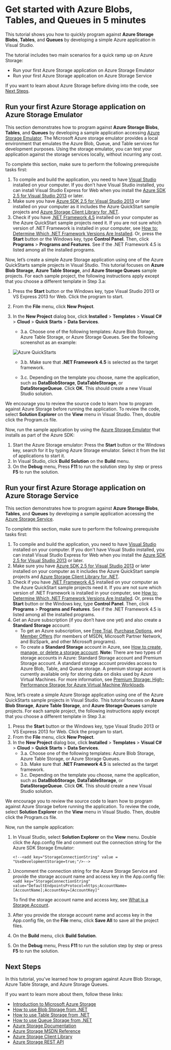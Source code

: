 <properties 
	pageTitle="Get started with Azure Blobs, Tables, and Queues in 5 minutes" 
	description="Learn how to quickly ramp up on Microsoft Azure Blobs, Table, and Queues using Azure QuickStarts and Visual Studio." 
	services="storage" 
	documentationCenter=".net" 
	authors="Selcin" 
	manager="adinah" 
	editor=""/>

<tags 
	ms.service="storage" 
	ms.workload="storage" 
	ms.tgt_pltfrm="na" 
	ms.devlang="dotnet" 
	ms.topic="article" 
	ms.date="02/18/2015" 
	ms.author="selcint"/>

# Get started with Azure Blobs, Tables, and Queues in 5 minutes 

This tutorial shows you how to quickly program against **Azure Storage Blobs**, **Tables**, and **Queues** by developing a simple Azure application in Visual Studio. 

The tutorial includes two main scenarios for a quick ramp up on Azure Storage:

- Run your first Azure Storage application on Azure Storage Emulator
- Run your first Azure Storage application on Azure Storage Service

If you want to learn about Azure Storage before diving into the code, see [Next Steps][].

## Run your first Azure Storage application on Azure Storage Emulator

This section demonstrates how to program against **Azure Storage Blobs**, **Tables**, and **Queues** by developing a sample application accessing [Azure Storage Emulator](https://msdn.microsoft.com/library/azure/hh403989.aspx). The Microsoft Azure storage emulator provides a local environment that emulates the Azure Blob, Queue, and Table services for development purposes. Using the storage emulator, you can test your application against the storage services locally, without incurring any cost.

To complete this section, make sure to perform the following prerequisite tasks first:

1. To compile and build the application, you need to have [Visual Studio](http://www.visualstudio.com/visual-studio-homepage-vs.aspx) installed on your computer. If you don't have Visual Studio installed, you can install Visual Studio Express for Web when you install the [Azure SDK 2.5 for Visual Studio 2013](http://go.microsoft.com/fwlink/?linkid=324322&clcid=0x409) or later. 
2. Make sure you have [Azure SDK 2.5 for Visual Studio 2013](http://go.microsoft.com/fwlink/?linkid=324322&clcid=0x409) or later installed on your computer as it includes the Azure QuickStart sample projects and [Azure Storage Client Library for .NET](https://msdn.microsoft.com/library/azure/wa_storage_30_reference_home.aspx).  
3. Check if you have [.NET Framework 4.5](http://www.microsoft.com/download/details.aspx?id=30653) installed on your computer as the Azure QuickStart sample projects need it. If you are not sure which version of .NET Framework is installed in your computer, see [How to: Determine Which .NET Framework Versions Are Installed](https://msdn.microsoft.com/vstudio/hh925568.aspx). Or, press the **Start** button or the Windows key, type **Control Panel**. Then, click **Programs** > **Programs and Features**. See if the .NET Framework 4.5 is listed among all the installed programs.

Now, let’s create a simple Azure Storage application using one of the Azure QuickStarts sample projects in Visual Studio. This tutorial focuses on **Azure Blob Storage**, **Azure Table Storage**, and **Azure Storage Queues** sample projects. For each sample project, the following instructions apply except that you choose a different template in Step 3.a:

1. Press the **Start** button or the Windows key, type Visual Studio 2013 or VS Express 2013 for Web. Click the program to start.
2. From the **File** menu, click **New Project**.
3. In the **New Project** dialog box, click **Installed** > **Templates** > **Visual C#** > **Cloud** > **Quick Starts** > **Data Services**.
	- 3.a.  Choose one of the following templates: Azure Blob Storage, Azure Table Storage, or Azure Storage Queues. See the following screenshot as an example:
	
	![Azure QuickStarts][Image1]


	- 3.b. Make sure that **.NET Framework 4.5** is selected as the target framework.
	
	- 3.c. Depending on the template you choose, name the application, such as **DataBlobStorage**, **DataTableStorage**, or **DataStorageQueue**. Click **OK**. This should create a new Visual Studio solution. 

We encourage you to review the source code to learn how to program against Azure Storage before running the application. To review the code, select **Solution Explorer** on the **View** menu in Visual Studio. Then, double click the Program.cs file. 

Now, run the sample application by using the [Azure Storage Emulator](https://msdn.microsoft.com/library/azure/hh403989.aspx) that installs as part of the Azure SDK:

1.	Start the Azure Storage emulator: Press the **Start** button or the Windows key, search for it by typing Azure Storage emulator. Select it from the list of applications to start it.
2.	In Visual Studio, click **Build Solution** on the **Build** menu. 
3.	On the **Debug** menu, Press **F11** to run the solution step by step or press **F5** to run the solution.

## Run your first Azure Storage application on Azure Storage Service
This section demonstrates how to program against **Azure Storage Blobs**, **Tables**, and **Queues** by developing a sample application accessing the [Azure Storage Service](http://azure.microsoft.com/documentation/services/storage/).

To complete this section, make sure to perform the following prerequisite tasks first:

1. To compile and build the application, you need to have [Visual Studio](http://www.visualstudio.com/visual-studio-homepage-vs.aspx) installed on your computer. If you don't have Visual Studio installed, you can install Visual Studio Express for Web when you install the [Azure SDK 2.5 for Visual Studio 2013](http://go.microsoft.com/fwlink/?linkid=324322&clcid=0x409) or later. 
2. Make sure you have [Azure SDK 2.5 for Visual Studio 2013](http://go.microsoft.com/fwlink/?linkid=324322&clcid=0x409) or later installed on your computer as it includes the Azure QuickStart sample projects and [Azure Storage Client Library for .NET](https://msdn.microsoft.com/library/azure/wa_storage_30_reference_home.aspx).  
3. Check if you have [.NET Framework 4.5](http://www.microsoft.com/download/details.aspx?id=30653) installed on your computer as the Azure QuickStart sample projects need it. If you are not sure which version of .NET Framework is installed in your computer, see [How to: Determine Which .NET Framework Versions Are Installed](https://msdn.microsoft.com/vstudio/hh925568.aspx). Or, press the **Start** button or the Windows key, type **Control Panel**. Then, click **Programs** > **Programs and Features**. See if the .NET Framework 4.5 is listed among all the installed programs.
4.	Get an Azure subscription (if you don’t have one yet) and also create a **Standard Storage** account:
	- To get an Azure subscription, see [Free Trial](http://www.windowsazure.com/pricing/free-trial/), [Purchase Options](http://www.windowsazure.com/pricing/purchase-options/), and [Member Offers](http://www.windowsazure.com/pricing/member-offers/) (for members of MSDN, Microsoft Partner Network, and BizSpark, and other Microsoft programs).
	- To create a **Standard Storage** account in Azure, see [How to create, manage, or delete a storage account](./storage-create-storage-account.md). **Note:** There are two types of storage accounts in Azure: Standard Storage account and Premium Storage account. A standard storage account provides access to Azure Blob, Table, and Queue storage. A premium storage account is currently available only for storing data on disks used by Azure Virtual Machines. For more information, see [Premium Storage: High-Performance Storage for Azure Virtual Machine Workloads](./storage-premium-storage-preview-portal.md).

Now, let’s create a simple Azure Storage application using one of the Azure QuickStarts sample projects in Visual Studio. This tutorial focuses on **Azure Blob Storage**, **Azure Table Storage**, and **Azure Storage Queues** sample projects. For each sample project, the following instructions apply except that you choose a different template in Step 3.a:

1. Press the **Start** button or the Windows key, type Visual Studio 2013 or VS Express 2013 for Web. Click the program to start.
2. From the **File** menu, click **New Project**.
3. In the **New Project** dialog box, click **Installed** > **Templates** > **Visual C#** > **Cloud** > **Quick Starts** > **Data Services**.
	- 3.a. Choose one of the following templates: Azure Blob Storage, Azure Table Storage, or Azure Storage Queues. 
	- 3.b. Make sure that **.NET Framework 4.5** is selected as the target framework.
	- 3.c. Depending on the template you choose, name the application, such as **DataBlobStorage**, **DataTableStorage**, or **DataStorageQueue**. Click **OK**. This should create a new Visual Studio solution. 

We encourage you to review the source code to learn how to program against Azure Storage before running the application. To review the code, select **Solution Explorer** on the **View** menu in Visual Studio. Then, double click the Program.cs file. 

Now, run the sample application:

1.	In Visual Studio, select **Solution Explorer** on the **View** menu. Double click the App.config file and comment out the connection string for the Azure SDK Storage Emulator: 

	`<!--<add key="StorageConnectionString" value = "UseDevelopmentStorage=true;"/>-->`

2.	Uncomment the connection string for the Azure Storage Service and provide the storage account name and access key in the App.config file:
	`<add key="StorageConnectionString" value="DefaultEndpointsProtocol=https;AccountName=[AccountName];AccountKey=[AccountKey]"` 

	To find the storage account name and access key, see [What is a Storage Account](./storage-whatis-account.md). 

3.	After you provide the storage account name and access key in the App.config file, on the **File** menu, click **Save All** to save all the project files. 
4.	On the **Build** menu, click **Build Solution**. 
5.	On the **Debug** menu, Press **F11** to run the solution step by step or press **F5** to run the solution.


## <a name="next"></a>Next Steps
In this tutorial, you've learned how to program against Azure Blob Storage, Azure Table Storage, and Azure Storage Queues. 

If you want to learn more about them, follow these links:

* [Introduction to Microsoft Azure Storage](./storage-introduction.md)
* [How to use Blob Storage from .NET](./storage-dotnet-how-to-use-blobs.md)
* [How to use Table Storage from .NET](./storage-dotnet-how-to-use-tables.md)
* [How to use Queue Storage from .NET](./storage-dotnet-how-to-use-queues.md)
* [Azure Storage Documentation](http://azure.microsoft.com/documentation/services/storage/)
* [Azure Storage MSDN Reference](http://msdn.microsoft.com/library/azure/gg433040.aspx)
* [Azure Storage Client Library](https://msdn.microsoft.com/library/wa_storage_30_reference_home.aspx)
* [Azure Storage REST API](https://msdn.microsoft.com/library/dd179355.aspx)

[Image1]: ./media/storage-getting-started-guide/QuickStart.png

[Next Steps]: #next